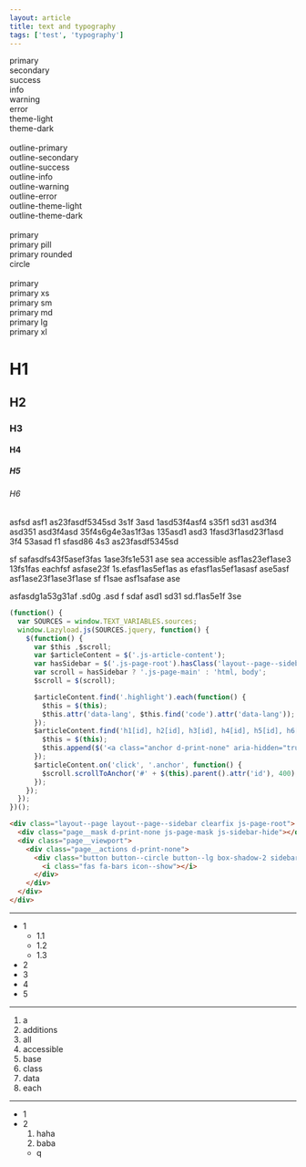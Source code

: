 ```yaml
---
layout: article
title: text and typography
tags: ['test', 'typography']
---
```


<p>
  <div class="button button--primary">
  primary
  </div>
  <div class="button button--secondary">
  secondary
  </div>
  <div class="button button--success">
  success
  </div>
  <div class="button button--info">
  info
  </div>
  <div class="button button--warning">
  warning
  </div>
  <div class="button button--error">
  error
  </div>
  <div class="button button--theme-light">
  theme-light
  </div>
  <div class="button button--theme-dark">
  theme-dark
  </div>
  
  <br>

  <div class="button button--outline-primary">
  outline-primary
  </div>
  <div class="button button--outline-secondary">
  outline-secondary
  </div>
  <div class="button button--outline-success">
  outline-success
  </div>
  <div class="button button--outline-info">
  outline-info
  </div>
  <div class="button button--outline-warning">
  outline-warning
  </div>
  <div class="button button--outline-error">
  outline-error
  </div>
  <div class="button button--outline-theme-light">
  outline-theme-light
  </div>
  <div class="button button--outline-theme-dark">
  outline-theme-dark
  </div>

  <br>

  <div class="button button--outline-primary">
  primary
  </div>
  <div class="button button--outline-primary button--pill">
  primary pill
  </div>
  <div class="button button--outline-primary button--rounded">
  primary rounded
  </div> 
  <div class="button button--outline-primary button--circle">
  circle
  </div>

  <br>

  <div class="button button--primary">
  primary
  </div>
  <div class="button button--primary button--pill button--xs">
  primary xs
  </div>
  <div class="button button--primary button--pill button--sm">
  primary sm
  </div>
  <div class="button button--primary button--pill button--md">
  primary md
  </div>
  <div class="button button--primary button--pill button--lg">
  primary lg
  </div>
  <div class="button button--primary button--pill button--xl">
  primary xl
  </div>
</p>


# H1
## H2
### H3
#### H4
##### H5
###### H6

asfsd  asf1 as23fasdf5345sd 3s1f 3asd 1asd53f4asf4 s35f1 sd31 asd3f4 asd351 asd3f4asd 35f4s6g4e3as1f3as 135asd1 asd3 1fasd3f1asd23f1asd 3f4 53asad f1 sfasd86 4s3 as23fasdf5345sd

sf safasdfs43f5asef3fas 1ase3fs1e531 ase sea accessible
asf1as23ef1ase3 13fs1fas eachfsf 
asfase23f 1s.efasf1as5ef1as as efasf1as5ef1asasf ase5asf
 asf1ase23f1ase3f1ase sf f1sae 
  asf1safase ase 

asfasdg1a53g31af .sd0g .asd
f sdaf asd1 sd31 sd.f1as5e1f 3se 

```js
(function() {
  var SOURCES = window.TEXT_VARIABLES.sources;
  window.Lazyload.js(SOURCES.jquery, function() {
    $(function() {
      var $this ,$scroll;
      var $articleContent = $('.js-article-content');
      var hasSidebar = $('.js-page-root').hasClass('layout--page--sidebar');
      var scroll = hasSidebar ? '.js-page-main' : 'html, body';
      $scroll = $(scroll);

      $articleContent.find('.highlight').each(function() {
        $this = $(this);
        $this.attr('data-lang', $this.find('code').attr('data-lang'));
      });
      $articleContent.find('h1[id], h2[id], h3[id], h4[id], h5[id], h6[id]').each(function() {
        $this = $(this);
        $this.append($('<a class="anchor d-print-none" aria-hidden="true"></a>').html('<i class="fas fa-anchor"></i>'));
      });
      $articleContent.on('click', '.anchor', function() {
        $scroll.scrollToAnchor('#' + $(this).parent().attr('id'), 400);
      });
    });
  });
})();
```

```html
<div class="layout--page layout--page--sidebar clearfix js-page-root">
  <div class="page__mask d-print-none js-page-mask js-sidebar-hide"></div>
  <div class="page__viewport">
    <div class="page__actions d-print-none">
      <div class="button button--circle button--lg box-shadow-2 sidebar-button js-sidebar-show js-sidebar-show-1 js-sidebar-show-2 js-sidebar-show-3">
        <i class="fas fa-bars icon--show"></i>
      </div>
    </div>
  </div>
</div>
```

---

+ 1
  + 1.1
  + 1.2
  + 1.3
+ 2 
+ 3
+ 4 
+ 5 

---

1. a
  1. additions
  1. all
  1. accessible
1. base 
1. class
1. data
1. each 

---

+ 1
+ 2 
  1. haha
  2. baba
    + q